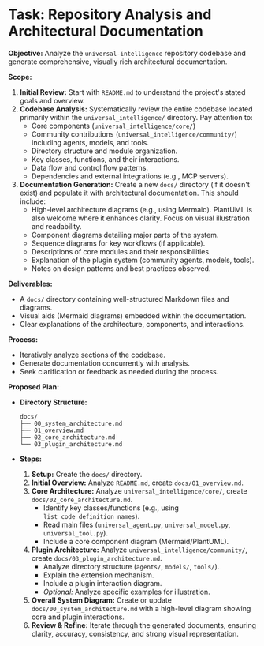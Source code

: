 # Task: Repository Analysis and Architectural Documentation

**Objective:** Analyze the `universal-intelligence` repository codebase and generate comprehensive, visually rich architectural documentation.

**Scope:**

1.  **Initial Review:** Start with `README.md` to understand the project's stated goals and overview.
2.  **Codebase Analysis:** Systematically review the entire codebase located primarily within the `universal_intelligence/` directory. Pay attention to:
    *   Core components (`universal_intelligence/core/`)
    *   Community contributions (`universal_intelligence/community/`) including agents, models, and tools.
    *   Directory structure and module organization.
    *   Key classes, functions, and their interactions.
    *   Data flow and control flow patterns.
    *   Dependencies and external integrations (e.g., MCP servers).
3.  **Documentation Generation:** Create a new `docs/` directory (if it doesn't exist) and populate it with architectural documentation. This should include:
    *   High-level architecture diagrams (e.g., using Mermaid). PlantUML is also welcome where it enhances clarity. Focus on visual illustration and readability.
    *   Component diagrams detailing major parts of the system.
    *   Sequence diagrams for key workflows (if applicable).
    *   Descriptions of core modules and their responsibilities.
    *   Explanation of the plugin system (community agents, models, tools).
    *   Notes on design patterns and best practices observed.

**Deliverables:**

*   A `docs/` directory containing well-structured Markdown files and diagrams.
*   Visual aids (Mermaid diagrams) embedded within the documentation.
*   Clear explanations of the architecture, components, and interactions.

**Process:**

*   Iteratively analyze sections of the codebase.
*   Generate documentation concurrently with analysis.
*   Seek clarification or feedback as needed during the process.

**Proposed Plan:**

*   **Directory Structure:**
    ```ascii
    docs/
    ├── 00_system_architecture.md
    ├── 01_overview.md
    ├── 02_core_architecture.md
    └── 03_plugin_architecture.md
    ```

*   **Steps:**
    1.  **Setup:** Create the `docs/` directory.
    2.  **Initial Overview:** Analyze `README.md`, create `docs/01_overview.md`.
    3.  **Core Architecture:** Analyze `universal_intelligence/core/`, create `docs/02_core_architecture.md`.
        *   Identify key classes/functions (e.g., using `list_code_definition_names`).
        *   Read main files (`universal_agent.py`, `universal_model.py`, `universal_tool.py`).
        *   Include a core component diagram (Mermaid/PlantUML).
    4.  **Plugin Architecture:** Analyze `universal_intelligence/community/`, create `docs/03_plugin_architecture.md`.
        *   Analyze directory structure (`agents/`, `models/`, `tools/`).
        *   Explain the extension mechanism.
        *   Include a plugin interaction diagram.
        *   *Optional:* Analyze specific examples for illustration.
    5.  **Overall System Diagram:** Create or update `docs/00_system_architecture.md` with a high-level diagram showing core and plugin interactions.
    6.  **Review & Refine:** Iterate through the generated documents, ensuring clarity, accuracy, consistency, and strong visual representation.
